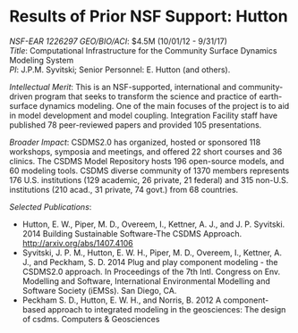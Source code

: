 # Results of Prior NSF Support: Hutton

*NSF-EAR 1226297 GEO/BIO/ACI*: $4.5M (10/01/12 - 9/31/17)  
*Title*: Computational Infrastructure for the Community Surface Dynamics Modeling System  
*PI*: J.P.M. Syvitski; Senior Personnel: E. Hutton (and others).

*Intellectual Merit*: This is an NSF-supported, international and
community-driven program that seeks to transform the science and practice of
earth-surface dynamics modeling. One of the main focuses of the project is
to aid in model development and model coupling. Integration Facility staff
have published 78 peer-reviewed papers and provided 105 presentations.

*Broader Impact*: CSDMS2.0 has organized, hosted or sponsored 118 workshops,
symposia and meetings, and offered 22 short courses and 36 clinics. The CSDMS
Model Repository hosts 196 open-source models, and 60 modeling tools.  CSDMS
diverse community of 1370 members represents 176 U.S. institutions (129
academic, 26 private, 21 federal) and 315 non-U.S. institutions (210 acad.,
31 private, 74 govt.) from 68 countries.

*Selected Publications*:

*  Hutton, E. W., Piper, M. D., Overeem, I., Kettner, A. J., and J. P.
   Syvitski. 2014 Building Sustainable Software-The CSDMS Approach.
   http://arxiv.org/abs/1407.4106
*  Syvitski, J. P. M., Hutton, E. W. H., Piper, M. D., Overeem, I., Kettner,
   A. J., and Peckham, S. D. 2014 Plug and play component modeling - the
   CSDMS2.0 approach. In Proceedings of the 7th Intl. Congress on Env.
   Modelling and Software, International Environmental Modelling and Software
   Society (iEMSs). San Diego, CA.
*  Peckham S. D., Hutton, E. W. H., and Norris, B. 2012 A component-based
   approach to integrated modeling in the geosciences: The design of csdms.
   Computers & Geosciences
